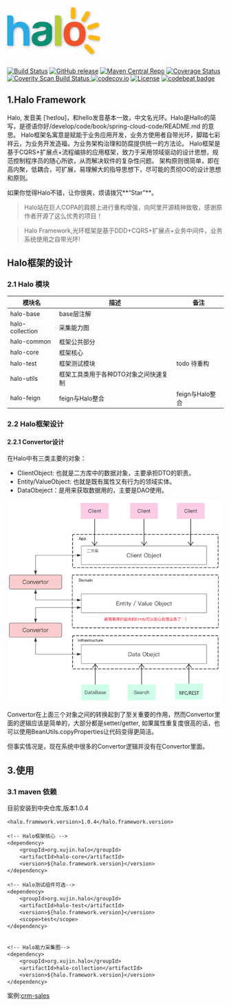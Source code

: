 

![Halo-logo](/halo-docs/logo/logo.png)
================

[![Build Status](https://travis-ci.org/ctripcorp/apollo.svg?branch=master)](https://travis-ci.org/ctripcorp/apollo)
[![GitHub release](https://img.shields.io/github/release/ctripcorp/apollo.svg)](https://github.com/ctripcorp/apollo/releases)
[![Maven Central Repo](https://img.shields.io/maven-central/v/com.ctrip.framework.apollo/apollo.svg)](https://mvnrepository.com/artifact/com.ctrip.framework.apollo/apollo-client)
[![Coverage Status](https://coveralls.io/repos/github/ctripcorp/apollo/badge.svg?branch=master)](https://coveralls.io/github/ctripcorp/apollo?branch=master)
<a href="https://scan.coverity.com/projects/ctripcorp-apollo">
  <img alt="Coverity Scan Build Status" src="https://img.shields.io/coverity/scan/8244.svg"/>
</a>
[![codecov.io](https://codecov.io/github/ctripcorp/apollo/coverage.svg?branch=master)](https://codecov.io/github/ctripcorp/apollo?branch=master)
[![License](https://img.shields.io/badge/License-Apache%202.0-blue.svg)](https://opensource.org/licenses/Apache-2.0)
[![codebeat badge](https://codebeat.co/badges/edb89c5e-9a43-4323-8e2f-0d3ca486dbb7)](https://codebeat.co/projects/github-com-softwareking-halo-master)

## 1.Halo Framework

   Halo, 发音美 [ˈheɪloʊ]，和hello发音基本一致，中文名光环。Halo是Hallo的简写，是德语你好/develop/code/book/spring-cloud-code/README.md
的意思。
Halo框架名寓意是赋能于业务应用开发，业务方使用者自带光环，脚踏七彩祥云，为业务开发造福，为业务架构治理和防腐提供统一的方法论。
Halo框架是基于CQRS+扩展点+流程编排的应用框架，致力于采用领域驱动的设计思想，规范控制程序员的随心所欲，从而解决软件的复杂性问题。
架构原则很简单，即在高内聚，低耦合，可扩展，易理解大的指导思想下，尽可能的贯彻OO的设计思想和原则。

如果你觉得Halo不错，让你很爽，烦请拨冗**“Star”**。

>Halo站在巨人COPA的肩膀上进行重构增强，向阿里开源精神致敬，感谢原作者开源了这么优秀的项目！

>Halo Framework,光环框架是基于DDD+CQRS+扩展点+业务中间件，业务系统使用之自带光环!


## Halo框架的设计

### 2.1 Halo 模块

| 模块名 | 描述 | 备注 |
| --- | --- | --- |
| halo-base | base层注解 |  |
| halo-collection | 采集能力图 |  |
| halo-common | 框架公共部分 |  |
| halo-core | 框架核心 |  |
| halo-test | 框架测试模块 | todo 待重构 |
| halo-utils | 框架工具类用于各种DTO对象之间快速复制 |  |
| halo-feign | feign与Halo整合 |feign与Halo整合  |

### 2.2 Halo框架设计

#### 2.2.1 Convertor设计

在Halo中有三类主要的对象：

* ClientObject: 也就是二方库中的数据对象，主要承担DTO的职责。
* Entity/ValueObject: 也就是既有属性又有行为的领域实体。
* DataObeject：是用来获取数据用的，主要是DAO使用。

![](/halo-docs/image/convertor.png)

Convertor在上面三个对象之间的转换起到了至关重要的作用，然而Convertor里面的逻辑应该是简单的，大部分都是setter/getter, 如果属性重复度很高的话，也可以使用BeanUtils.copyProperties让代码变得更简洁。

但事实情况是，现在系统中很多的Convertor逻辑并没有在Convertor里面。


## 3.使用

### 3.1 maven 依赖

目前安装到中央仓库,版本1.0.4

```pom
<halo.framework.version>1.0.4</halo.framework.version>

<!-- Halo框架核心 -->
<dependency>
    <groupId>org.xujin.halo</groupId>
    <artifactId>halo-core</artifactId>
    <version>${halo.framework.version}</version>
</dependency>

<!-- Halo测试组件可选-->
<dependency>
    <groupId>org.xujin.halo</groupId>
    <artifactId>halo-test</artifactId>
    <version>${halo.framework.version}</version>
    <scope>test</scope>
</dependency>


<!-- Halo能力采集图-->
<dependency>
    <groupId>org.xujin.halo</groupId>
    <artifactId>halo-collection</artifactId>
    <version>${halo.framework.version}</version>
</dependency>
```

案例:[crm-sales](https://github.com/SoftwareKing/crm-sales)


